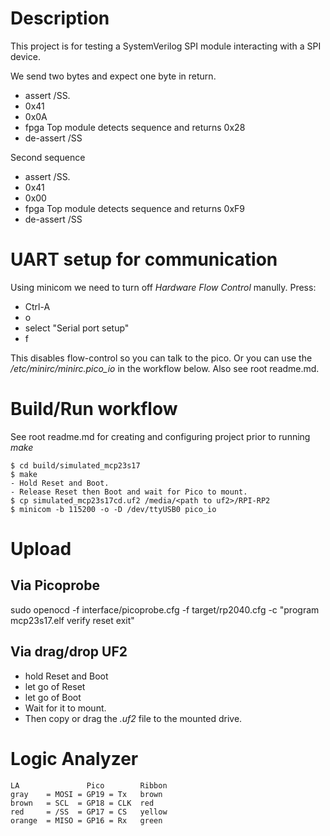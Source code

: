 # Description
This project is for testing a SystemVerilog SPI module interacting with a SPI device.

We send two bytes and expect one byte in return.

- assert /SS.
- 0x41
- 0x0A
- fpga Top module detects sequence and returns 0x28
- de-assert /SS

Second sequence

- assert /SS.
- 0x41
- 0x00
- fpga Top module detects sequence and returns 0xF9
- de-assert /SS

# UART setup for communication
Using minicom we need to turn off *Hardware Flow Control* manully. Press:

- Ctrl-A
- o
- select "Serial port setup"
- f

This disables flow-control so you can talk to the pico. Or you can use the */etc/minirc/minirc.pico_io* in the workflow below. Also see root readme.md.

# Build/Run workflow
See root readme.md for creating and configuring project prior to running *make*

```
$ cd build/simulated_mcp23s17
$ make
- Hold Reset and Boot.
- Release Reset then Boot and wait for Pico to mount.
$ cp simulated_mcp23s17cd.uf2 /media/<path to uf2>/RPI-RP2
$ minicom -b 115200 -o -D /dev/ttyUSB0 pico_io
```

# Upload
## Via Picoprobe
sudo openocd -f interface/picoprobe.cfg -f target/rp2040.cfg -c "program mcp23s17.elf verify reset exit"

## Via drag/drop UF2
- hold Reset and Boot
- let go of Reset
- let go of Boot
- Wait for it to mount.
- Then copy or drag the *.uf2* file to the mounted drive.

# Logic Analyzer
```
LA               Pico        Ribbon
gray    = MOSI = GP19 = Tx   brown
brown   = SCL  = GP18 = CLK  red
red     = /SS  = GP17 = CS   yellow
orange  = MISO = GP16 = Rx   green
```